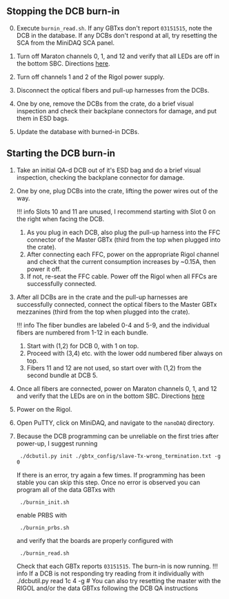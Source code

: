 ## Stopping the DCB burn-in

0. Execute `burnin_read.sh`. If any GBTxs don't report `03151515`, note the DCB
   in the database.  If any DCBs don't respond at all, try resetting the SCA from the MiniDAQ SCA panel.

1. Turn off Maraton channels 0, 1, and 12 and verify that all LEDs are off in
   the bottom SBC. Directions [here](./burnin_sw_setup.md#controlling-the-psu-maraton-with-curl).

2. Turn off channels 1 and 2 of the Rigol power supply.

3. Disconnect the optical fibers and pull-up harnesses from the DCBs.

4. One by one, remove the DCBs from the crate, do a brief visual inspection and
   check their backplane connectors for damage, and put them in ESD bags.

5. Update the database with burned-in DCBs.


## Starting the DCB burn-in

1. Take an initial QA-d DCB out of it's ESD bag and do a brief visual
   inspection, checking the backplane connector for damage.

2. One by one, plug DCBs into the crate, lifting the power wires out of the
   way.

    !!! info
        Slots 10 and 11 are unused, I recommend starting with Slot 0 on the right
        when facing the DCB.

    1. As you plug in each DCB, also plug the pull-up harness into the FFC
       connector of the Master GBTx (third from the top when plugged into the
       crate).
    2. After connecting each FFC, power on the appropriate Rigol channel and
       check that the current consumption increases by ~0.15A, then power it off.
    3. If not, re-seat the FFC cable.  Power off the Rigol when all FFCs are
       successfully connected.

3. After all DCBs are in the crate and the pull-up harnesses are successfully
   connected, connect the optical fibers to the Master GBTx mezzanines (third from
   the top when plugged into the crate).

    !!! info
        The fiber bundles are labeled 0-4 and 5-9, and the individual fibers are
        numbered from 1-12 in each bundle.

    1. Start with (1,2) for DCB 0, with 1 on top.
    2. Proceed with (3,4) etc. with the lower odd numbered fiber always on top.
    3. Fibers 11 and 12 are not used, so start over with (1,2) from the second
       bundle at DCB 5.

4. Once all fibers are connected, power on Maraton channels 0, 1, and 12 and
   verify that the LEDs are on in the bottom SBC. Directions [here](./burnin_sw_setup.md#controlling-the-psu-maraton-with-curl)

5. Power on the Rigol.

6. Open PuTTY, click on MiniDAQ, and navigate to the `nanoDAQ` directory.

7. Because the DCB programming can be unreliable on the first tries after power-up, I suggest running

        ./dcbutil.py init ./gbtx_config/slave-Tx-wrong_termination.txt -g 0

    If there is an error, try again a few times.  If programming has been stable
    you can skip this step.  Once no error is observed you can program all of the
    data GBTxs with

        ./burnin_init.sh

    enable PRBS with

        ./burnin_prbs.sh

    and verify that the boards are properly configured with

        ./burnin_read.sh

    Check that each GBTx reports `03151515`.  The burn-in is now running.
    !!! info
        If a DCB is not responding try reading from it individually with 
              ./dcbutil.py read 1c 4 -g #
        You can also try resetting the master with the RIGOL and/or the data GBTxs following the DCB QA instructions

